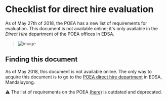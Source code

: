 # Checklist for direct hire evaluation

As of May 27th of 2018, the POEA has a new list of requirements for evaluation. This document is not available online; it's only available in the _Direct Hire_ department of the POEA offices in EDSA.

> ![image](checklist_for_direct_hire_evaluation.png)

## Finding this document

As of May 2018, this document is not available online. The only way to acquire this document is to go to the [POEA direct hire department](./direct_hire_department.md) in EDSA, Mandaluyong.

:warning: The list of requirements on the POEA [(here)](./skilled_worker_requirements_outdated.md) is outdated and deprecated.

<br>
